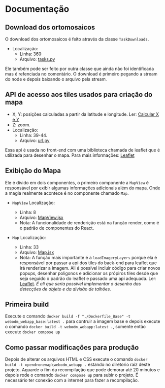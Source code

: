 # Documentação

## Download dos ortomosaicos

O download dos ortomosaicos é feito através da classe `TaskDownloads`.

- Localização:
  - Linha: 360
  - Arquivo: [tasks.py](https://github.com/LSIIM/WebODM/blob/master/app/api/tasks.py "tasks.py")

Ele também pode ser feito por outra classe que ainda não foi identificada mas é refenciada no comentário. O download é primeiro pegando a stream do node e depois baixando o arquivo pela stream.

## API de acesso aos tiles usados para criação do mapa

- X, Y: posições calculadas a partir da latitude e longitude. Ler: [Calcular X e Y](https://stackoverflow.com/questions/21513646/how-to-get-x-y-z-coordinates-of-tile-by-click-on-leaflet-map "Calcular X e Y")
- Z: zoom.
- Localização:
  - Linha: 39-44.
  - Arquivo: [url.py](https://github.com/LSIIM/WebODM/blob/master/app/api/urls.py "url.py")

Essa api é usada no front-end com uma biblioteca chamada de leaflet que é utilizada para desenhar o mapa. Para mais informações: [Leaflet](https://leafletjs.com/reference.html "Leaflet")

## Exibição do Mapa

Ele é divido em dois componentes, o primeiro componente a `MapView` é responsável por exibir algumas informações adicionais além do mapa. Onde a magia realmente acontece é no componente chamado `Map`.

- `MapView` Localização:

  - Linha: 8
  - Arquivo: [MapView.jsx](https://github.com/LSIIM/WebODM/blob/master/app/static/app/js/MapView.jsx "MapView.jsx")
  - Nota: A funcionalidade de renderição está na função render, como é o padrão de componentes do React.

- `Map` Localização:
  - Linha: 33
  - Arquivo: [Map.jsx](https://github.com/LSIIM/WebODM/blob/master/app/static/app/js/components/Map.jsx "Map.jsx")
  - Nota: A função mais importante é a `loadImageryLayers` porque ela é responsável por passar a api dos tiles do back-end para leaflet que irá renderizar a imagem. Ali é possível incluir código para criar novos popups, desenhar poligonos e adicionar os própiros tiles desde que seja seguido o padrão do leaflet e passado uma api adequada. Ler: [Leaflet](https://leafletjs.com/reference.html "Leaflet"). _É ali que seria possível implementar o desenho das detecções de objeto e da divisão de talhões._

## Primeira build

Execute o comando `docker build -f "./Dockerfile_Base" -t webodm_webapp_base:latest .` para contruir a imagem base e depois execute o comando `docker build -t webodm_webapp:latest .`, somente então execute `docker compose up`

## Como passar modificações para produção

Depois de alterar os arquivos HTML e CSS execute o comando `docker build -t opendronemap\webodm_webapp .` estando no diretorio raiz deste projeto. Aguarde o fim da recompilação que pode demorar até 20 minutos e depois rode o comando `docker compose up` para subir o projeto. É necessário ter conexão com a internet para fazer a recompilação.
